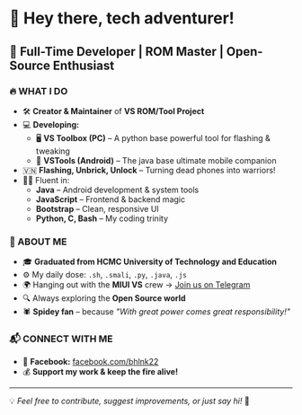# 👋 Hey there, tech adventurer!  

## 🚀 Full-Time Developer | ROM Master | Open-Source Enthusiast  

### 🔥 WHAT I DO  
- 🛠 **Creator & Maintainer** of **VS ROM/Tool Project**  
- 💻 **Developing:**  
  - 🖥 **VS Toolbox (PC)** – A python base powerful tool for flashing & tweaking  
  - 📱 **VSTools (Android)** – The java base ultimate mobile companion  
- 🇻🇳 **Flashing, Unbrick, Unlock** – Turning dead phones into warriors!  
- 🧑‍💻 Fluent in:  
  - **Java** – Android development & system tools  
  - **JavaScript** – Frontend & backend magic  
  - **Bootstrap** – Clean, responsive UI  
  - **Python, C, Bash** – My coding trinity  

### 🎯 ABOUT ME  
- 🎓 **Graduated from HCMC University of Technology and Education**  
- ⚙️ My daily dose: `.sh`, `.smali`, `.py`, `.java`, `.js`  
- 🌍 Hanging out with the **MIUI VS** crew → [Join us on Telegram](https://t.me/miuivs)  
- 🔍 Always exploring the **Open Source world**  
- 🕷️ **Spidey fan** – because *"With great power comes great responsibility!"*  

### 📬 CONNECT WITH ME  
- 🔗 **Facebook:** [facebook.com/bhlnk22](https://www.facebook.com/bhlnk22)  
- 💰 **Support my work & keep the fire alive!**  

---

💡 *Feel free to contribute, suggest improvements, or just say hi!* 🚀
